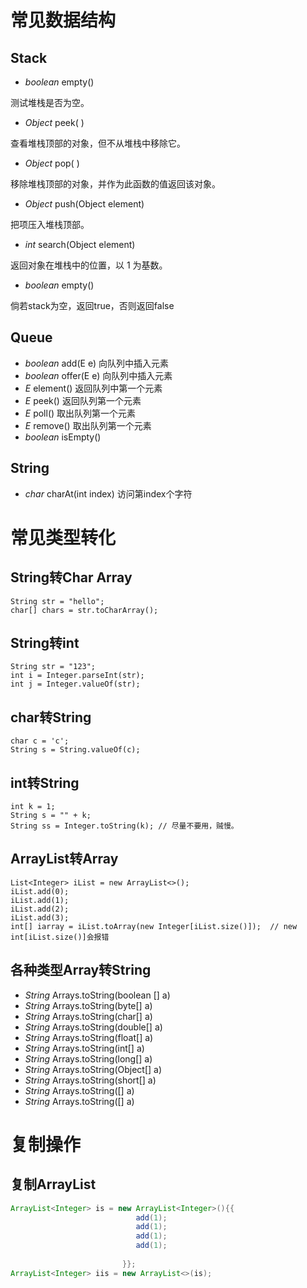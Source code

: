 # 常见数据结构
## Stack
- *boolean* empty() 

测试堆栈是否为空。
- *Object* peek( )

查看堆栈顶部的对象，但不从堆栈中移除它。
- *Object* pop( )

移除堆栈顶部的对象，并作为此函数的值返回该对象。
- *Object* push(Object element)

把项压入堆栈顶部。
- *int* search(Object element)

返回对象在堆栈中的位置，以 1 为基数。
- *boolean* empty()

倘若stack为空，返回true，否则返回false
## Queue
- *boolean* add(E e)
向队列中插入元素
- *boolean* offer(E e)
向队列中插入元素
- *E* element()
返回队列中第一个元素
- *E* peek()
返回队列第一个元素
- *E* poll()
取出队列第一个元素
- *E* remove()
取出队列第一个元素
- *boolean* isEmpty()
## String
- *char* charAt(int index)
访问第index个字符


# 常见类型转化
## String转Char Array
```
String str = "hello";
char[] chars = str.toCharArray();

``` 
## String转int
```
String str = "123";
int i = Integer.parseInt(str);
int j = Integer.valueOf(str);
```

## char转String
```
char c = 'c';
String s = String.valueOf(c);
```
## int转String
```
int k = 1;
String s = "" + k;
String ss = Integer.toString(k); // 尽量不要用，贼慢。
```

## ArrayList转Array
```
List<Integer> iList = new ArrayList<>();
iList.add(0);
iList.add(1);
iList.add(2);
iList.add(3);
int[] iarray = iList.toArray(new Integer[iList.size()]);  // new int[iList.size()]会报错
```
## 各种类型Array转String
- *String*  Arrays.toString(boolean [] a)
- *String*  Arrays.toString(byte[] a)
- *String*  Arrays.toString(char[] a)
- *String*  Arrays.toString(double[] a)
- *String*  Arrays.toString(float[] a)
- *String*  Arrays.toString(int[] a)
- *String*  Arrays.toString(long[] a)
- *String*  Arrays.toString(Object[] a)
- *String*  Arrays.toString(short[] a)
- *String*  Arrays.toString([] a)
- *String*  Arrays.toString([] a)


# 复制操作
## 复制ArrayList
```java
ArrayList<Integer> is = new ArrayList<Integer>(){{
                            add(1);
                            add(1);
                            add(1);
                            add(1);
                         
                         }};
ArrayList<Integer> iis = new ArrayList<>(is);
```
